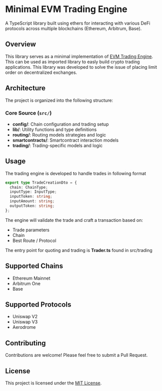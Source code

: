 # Minimal EVM Trading Engine

A TypeScript library built using ethers for interacting with various DeFi protocols across multiple blockchains (Ethereum, Arbitrum, Base).

## Overview

This library serves as a minimal implementation of [EVM Trading Engine](https://github.com/woutersls/evm-trading-engine). This can be used as imported library to easly build crypto trading applications. This library was developed to solve the issue of placing limit order on decentralized exchanges.

## Architecture

The project is organized into the following structure:

### Core Source (`src/`)

- **config/**: Chain configuration and trading setup
- **lib/**: Utility functions and type definitions
- **routing/**: Routing models strategies and logic
- **smartcontracts/**: Smartcontract interaction models
- **trading/**: Trading-specific models and logic

## Usage

The trading engine is developed to handle trades in following format

```ts
export type TradeCreationDto = {
  chain: ChainType;
  inputType: InputType;
  inputToken: string;
  inputAmount: string;
  outputToken: string;
};
```

The engine will validate the trade and craft a transaction based on:

- Trade parameters
- Chain
- Best Route / Protocol

The entry point for quoting and trading is **Trader.ts** found in src/trading

## Supported Chains

- Ethereum Mainnet
- Arbitrum One
- Base

## Supported Protocols

- Uniswap V2
- Uniswap V3
- Aerodrome

## Contributing

Contributions are welcome! Please feel free to submit a Pull Request.

## License

This project is licensed under the [MIT License](LICENSE).
